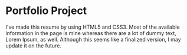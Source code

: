 # Portfolio Project
I've made this resume by using HTML5 and CSS3. Most of the available information in the page is mine whereas there are a lot of dummy text, Lorem Ipsum, as well. Although this seems like a finalized version, I may update it on the future.

